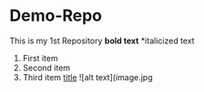 # Demo-Repo
This is my 1st Repository
**bold text**
*italicized text
1. First item
2. Second item
3. Third item
[title](https://www.example.com)
![alt text](image.jpg
